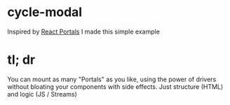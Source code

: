 
# cycle-modal

Inspired by [React Portals](https://reactjs.org/docs/portals.html) I made this simple example

# tl; dr

You can mount as many "Portals" as you like, using the power of drivers without bloating your components with side effects. Just structure (HTML) and logic (JS / Streams)
